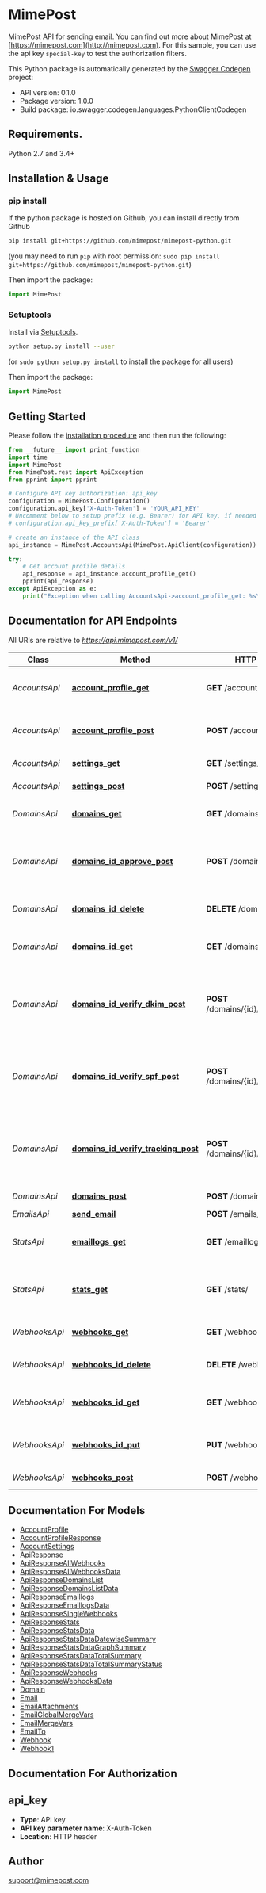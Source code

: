 # MimePost
MimePost API for sending email.  You can find out more about MimePost at [https://mimepost.com](http://mimepost.com). For this sample, you can use the api key `special-key` to test the authorization     filters.

This Python package is automatically generated by the [Swagger Codegen](https://github.com/swagger-api/swagger-codegen) project:

- API version: 0.1.0
- Package version: 1.0.0
- Build package: io.swagger.codegen.languages.PythonClientCodegen

## Requirements.

Python 2.7 and 3.4+

## Installation & Usage
### pip install

If the python package is hosted on Github, you can install directly from Github

```sh
pip install git+https://github.com/mimepost/mimepost-python.git
```
(you may need to run `pip` with root permission: `sudo pip install git+https://github.com/mimepost/mimepost-python.git`)

Then import the package:
```python
import MimePost 
```

### Setuptools

Install via [Setuptools](http://pypi.python.org/pypi/setuptools).

```sh
python setup.py install --user
```
(or `sudo python setup.py install` to install the package for all users)

Then import the package:
```python
import MimePost
```

## Getting Started

Please follow the [installation procedure](#installation--usage) and then run the following:

```python
from __future__ import print_function
import time
import MimePost
from MimePost.rest import ApiException
from pprint import pprint

# Configure API key authorization: api_key
configuration = MimePost.Configuration()
configuration.api_key['X-Auth-Token'] = 'YOUR_API_KEY'
# Uncomment below to setup prefix (e.g. Bearer) for API key, if needed
# configuration.api_key_prefix['X-Auth-Token'] = 'Bearer'

# create an instance of the API class
api_instance = MimePost.AccountsApi(MimePost.ApiClient(configuration))

try:
    # Get account profile details
    api_response = api_instance.account_profile_get()
    pprint(api_response)
except ApiException as e:
    print("Exception when calling AccountsApi->account_profile_get: %s\n" % e)

```

## Documentation for API Endpoints

All URIs are relative to *https://api.mimepost.com/v1/*

Class | Method | HTTP request | Description
------------ | ------------- | ------------- | -------------
*AccountsApi* | [**account_profile_get**](docs/AccountsApi.md#account_profile_get) | **GET** /account/profile/ | Get account profile details
*AccountsApi* | [**account_profile_post**](docs/AccountsApi.md#account_profile_post) | **POST** /account/profile/ | Update account profile details
*AccountsApi* | [**settings_get**](docs/AccountsApi.md#settings_get) | **GET** /settings/ | Get all the settings
*AccountsApi* | [**settings_post**](docs/AccountsApi.md#settings_post) | **POST** /settings/ | Set a setting
*DomainsApi* | [**domains_get**](docs/DomainsApi.md#domains_get) | **GET** /domains/ | Get a list of all the domains
*DomainsApi* | [**domains_id_approve_post**](docs/DomainsApi.md#domains_id_approve_post) | **POST** /domains/{id}/approve/ | Submit request for the approval of a verified domain
*DomainsApi* | [**domains_id_delete**](docs/DomainsApi.md#domains_id_delete) | **DELETE** /domains/{id} | Remove a single domain
*DomainsApi* | [**domains_id_get**](docs/DomainsApi.md#domains_id_get) | **GET** /domains/{id} | Get the details of a single domain
*DomainsApi* | [**domains_id_verify_dkim_post**](docs/DomainsApi.md#domains_id_verify_dkim_post) | **POST** /domains/{id}/verify_dkim/ | Request for the verification of DKIM record for a single domain
*DomainsApi* | [**domains_id_verify_spf_post**](docs/DomainsApi.md#domains_id_verify_spf_post) | **POST** /domains/{id}/verify_spf/ | Request for the verification of SPF record for a single domain
*DomainsApi* | [**domains_id_verify_tracking_post**](docs/DomainsApi.md#domains_id_verify_tracking_post) | **POST** /domains/{id}/verify_tracking/ | Request for the verification of tracking record for a single domain
*DomainsApi* | [**domains_post**](docs/DomainsApi.md#domains_post) | **POST** /domains/ | Add single domain
*EmailsApi* | [**send_email**](docs/EmailsApi.md#send_email) | **POST** /emails/ | Send email
*StatsApi* | [**emaillogs_get**](docs/StatsApi.md#emaillogs_get) | **GET** /emaillogs/ | Get the logs of a particular date
*StatsApi* | [**stats_get**](docs/StatsApi.md#stats_get) | **GET** /stats/ | Get the summary of stats for a range of dates
*WebhooksApi* | [**webhooks_get**](docs/WebhooksApi.md#webhooks_get) | **GET** /webhooks/ | Get the list of all the webhooks
*WebhooksApi* | [**webhooks_id_delete**](docs/WebhooksApi.md#webhooks_id_delete) | **DELETE** /webhooks/{id} | Remove a single webhook
*WebhooksApi* | [**webhooks_id_get**](docs/WebhooksApi.md#webhooks_id_get) | **GET** /webhooks/{id} | Get the details of a single webhook
*WebhooksApi* | [**webhooks_id_put**](docs/WebhooksApi.md#webhooks_id_put) | **PUT** /webhooks/{id} | Update the details of a single webhook
*WebhooksApi* | [**webhooks_post**](docs/WebhooksApi.md#webhooks_post) | **POST** /webhooks/ | Add single webhook


## Documentation For Models

 - [AccountProfile](docs/AccountProfile.md)
 - [AccountProfileResponse](docs/AccountProfileResponse.md)
 - [AccountSettings](docs/AccountSettings.md)
 - [ApiResponse](docs/ApiResponse.md)
 - [ApiResponseAllWebhooks](docs/ApiResponseAllWebhooks.md)
 - [ApiResponseAllWebhooksData](docs/ApiResponseAllWebhooksData.md)
 - [ApiResponseDomainsList](docs/ApiResponseDomainsList.md)
 - [ApiResponseDomainsListData](docs/ApiResponseDomainsListData.md)
 - [ApiResponseEmaillogs](docs/ApiResponseEmaillogs.md)
 - [ApiResponseEmaillogsData](docs/ApiResponseEmaillogsData.md)
 - [ApiResponseSingleWebhooks](docs/ApiResponseSingleWebhooks.md)
 - [ApiResponseStats](docs/ApiResponseStats.md)
 - [ApiResponseStatsData](docs/ApiResponseStatsData.md)
 - [ApiResponseStatsDataDatewiseSummary](docs/ApiResponseStatsDataDatewiseSummary.md)
 - [ApiResponseStatsDataGraphSummary](docs/ApiResponseStatsDataGraphSummary.md)
 - [ApiResponseStatsDataTotalSummary](docs/ApiResponseStatsDataTotalSummary.md)
 - [ApiResponseStatsDataTotalSummaryStatus](docs/ApiResponseStatsDataTotalSummaryStatus.md)
 - [ApiResponseWebhooks](docs/ApiResponseWebhooks.md)
 - [ApiResponseWebhooksData](docs/ApiResponseWebhooksData.md)
 - [Domain](docs/Domain.md)
 - [Email](docs/Email.md)
 - [EmailAttachments](docs/EmailAttachments.md)
 - [EmailGlobalMergeVars](docs/EmailGlobalMergeVars.md)
 - [EmailMergeVars](docs/EmailMergeVars.md)
 - [EmailTo](docs/EmailTo.md)
 - [Webhook](docs/Webhook.md)
 - [Webhook1](docs/Webhook1.md)


## Documentation For Authorization


## api_key

- **Type**: API key
- **API key parameter name**: X-Auth-Token
- **Location**: HTTP header


## Author

support@mimepost.com

